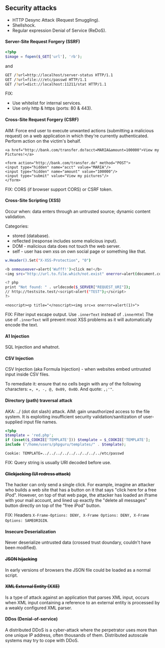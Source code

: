 Security attacks
-

* HTTP Desync Attack (Request Smuggling).
* Shellshock.
* Regular expression Denial of Service (ReDoS).

#### Server-Site Request Forgery (SSRF)

````php
<?php
$image = fopen($_GET['url'], 'rb');
````
and
````sh
GET /?url=http://localhost/server-status HTTP/1.1
GET /?url=file:///etc/passwd HTTP/1.1
GET /?url=dict://localhost:11211/stat HTTP/1.1
````

FIX:
* Use whitelist for internal services.
* Use only http & https (ports: 80 & 443).

#### Cross-Site Request Forgery (CSRF)

AIM: Force end user to execute unwanted actions (submitting a malicious request)
on a web application in which they're currently authenticated.
Perform action on the victim's behalf.

````
<a href="http://bank.com/transfer.do?acct=MARIA&amount=100000">View my Pictures!</a>

<form action="http://bank.com/transfer.do" method="POST">
<input type="hidden" name="acct" value="MARIA"/>
<input type="hidden" name="amount" value="100000"/>
<input type="submit" value="View my pictures"/>
</form>
````

FIX: CORS (if browser support CORS) or CSRF token.

#### Cross-Site Scripting (XSS)

Occur when:
data enters through an untrusted source;
dynamic content validation.

Categories:
* stored (database).
* reflected (response includes some malicious input).
* DOM - malicious data does not touch the web server.
* self - user has own xss on own social page or something like that.

````sh
w.Header().Set("X-XSS-Protection", "0")

<b onmouseover=alert('Wufff!')>click me!</b>
<img src="http://url.to.file.which/not.exist" onerror=alert(document.cookie);>

<? php
print "Not found: " . urldecode($_SERVER["REQUEST_URI"]);
// http://testsite.test/<script>alert("TEST");</script>
?>
````
````
<noscript><p title="</noscript><img src=x onerror=alert(1)>">
````

FIX:
Filter input escape output.
Use `.innerText` instead of `.innerHtml`
The use of `.innerText` will prevent most XSS problems as it will automatically encode the text.

#### A1 Injection

SQL Injection and whatnot.

#### CSV Injection

CSV Injection (aka Formula Injection) - when websites embed untrusted input inside CSV files.

To remediate it: ensure that no cells begin with any of the following characters: `=, +, -, @, 0x09, 0x0D`.
And quote: `,;'"`.

#### Directory (path) traversal attack

AKA: ../ (dot dot slash) attack.
AIM: gain unauthorized access to the file system.
It is exploiting insufficient security validation/sanitization of user-supplied input file names.

````php
<?php
$template = 'red.php';
if (isset($_COOKIE['TEMPLATE'])) $template = $_COOKIE['TEMPLATE'];
include ("/home/users/phpguru/templates/" . $template);
````
````
Cookie: TEMPLATE=../../../../../../../../../etc/passwd
````

FIX: Query string is usually URI decoded before use.

#### ~~Clickjacking (UI redress attack)~~

The hacker can only send a single click.
For example, imagine an attacker who builds a web site that has a button on it that says "click here for a free iPod".
However, on top of that web page, the attacker has loaded an iframe with your mail account,
and lined up exactly the "delete all messages" button directly on top of the "free iPod" button.

FIX: Headers `X-Frame-Options: DENY, X-Frame Options: DENY, X-Frame Options: SAMEORIGIN`.

#### Insecure Deserialization

Never deserialize untrusted data
(crossed trust doundary, couldn't have been modified).

#### ~~JSON hijacking~~

In early versions of browsers the JSON file could be loaded as a normal script.

#### ~~XML External Entity (XXE)~~

Is a type of attack against an application that parses XML input,
occurs when XML input containing a reference to an external entity
is processed by a weakly configured XML parser.

#### DDos (Denial-of-service)

A distributed DDoS is a cyber-attack where the perpetrator uses more than one unique IP address,
often thousands of them.
Distributed autoscale systems may try to cope with DDoS.
